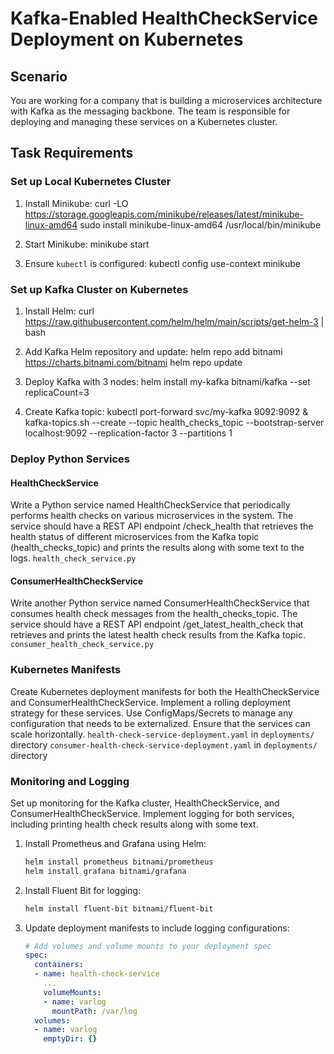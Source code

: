 # Kafka-Enabled HealthCheckService Deployment on Kubernetes

## Scenario
You are working for a company that is building a microservices architecture with Kafka as the messaging backbone. The team is responsible for deploying and managing these services on a Kubernetes cluster.

## Task Requirements

### Set up Local Kubernetes Cluster
1. Install Minikube:
    curl -LO https://storage.googleapis.com/minikube/releases/latest/minikube-linux-amd64
    sudo install minikube-linux-amd64 /usr/local/bin/minikube

2. Start Minikube:
    minikube start

3. Ensure `kubectl` is configured:
    kubectl config use-context minikube

### Set up Kafka Cluster on Kubernetes
1. Install Helm:
    curl https://raw.githubusercontent.com/helm/helm/main/scripts/get-helm-3 | bash

2. Add Kafka Helm repository and update:
    helm repo add bitnami https://charts.bitnami.com/bitnami
    helm repo update

3. Deploy Kafka with 3 nodes:
    helm install my-kafka bitnami/kafka --set replicaCount=3

4. Create Kafka topic:
    kubectl port-forward svc/my-kafka 9092:9092 &
    kafka-topics.sh --create --topic health_checks_topic --bootstrap-server localhost:9092 --replication-factor 3 --partitions 1

### Deploy Python Services

#### HealthCheckService
Write a Python service named HealthCheckService that periodically performs health checks on various
microservices in the system.
The service should have a REST API endpoint /check_health that retrieves the health status of different
microservices from the Kafka topic (health_checks_topic) and prints the results along with some text to the logs.
`health_check_service.py`


#### ConsumerHealthCheckService
Write another Python service named ConsumerHealthCheckService that consumes health check messages from
the health_checks_topic.
The service should have a REST API endpoint /get_latest_health_check that retrieves and prints the latest health
check results from the Kafka topic.
`consumer_health_check_service.py`


### Kubernetes Manifests
Create Kubernetes deployment manifests for both the HealthCheckService and ConsumerHealthCheckService.
Implement a rolling deployment strategy for these services.
Use ConfigMaps/Secrets to manage any configuration that needs to be externalized. Ensure that the services can
scale horizontally.
`health-check-service-deployment.yaml` in `deployments/` directory
`consumer-health-check-service-deployment.yaml` in `deployments/` directory


### Monitoring and Logging
Set up monitoring for the Kafka cluster, HealthCheckService, and ConsumerHealthCheckService.
Implement logging for both services, including printing health check results along with some text.
1. Install Prometheus and Grafana using Helm:
    ```bash
    helm install prometheus bitnami/prometheus
    helm install grafana bitnami/grafana
    ```
2. Install Fluent Bit for logging:
    ```bash
    helm install fluent-bit bitnami/fluent-bit
    ```
3. Update deployment manifests to include logging configurations:
    ```yaml
    # Add volumes and volume mounts to your deployment spec
    spec:
      containers:
      - name: health-check-service
        ...
        volumeMounts:
        - name: varlog
          mountPath: /var/log
      volumes:
      - name: varlog
        emptyDir: {}
    ```